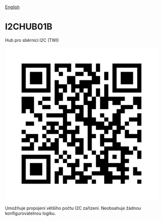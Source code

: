 
[English](./README.md)
<!--- module --->
# I2CHUB01B
<!--- Emodule --->

<!--- subtitle ---> Hub pro sběrnici I2C (TWI) <!--- Esubtitle --->

![I2CHUB01B](DOC/SRC/img/I2CHUB01B_QRcode.png)

<!--- description ---> Umožňuje propojení většího počtu I2C zařízení. Neobsahuje žádnou konfigurovatelnou logiku.<!--- Edescription --->
            